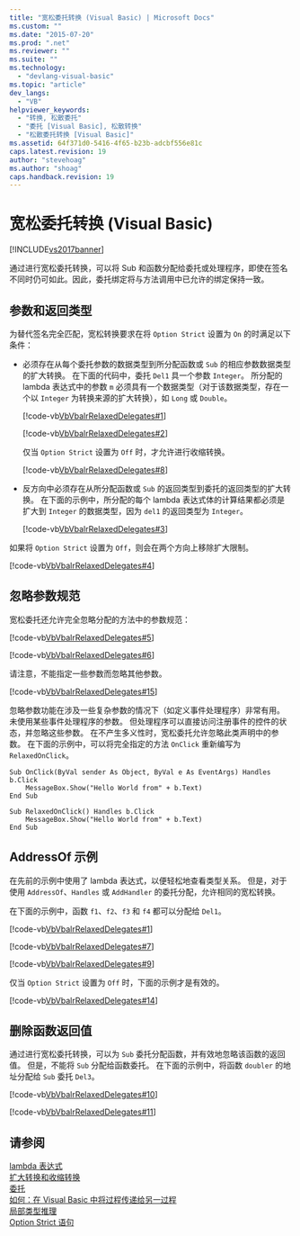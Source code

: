 ```yaml
---
title: "宽松委托转换 (Visual Basic) | Microsoft Docs"
ms.custom: ""
ms.date: "2015-07-20"
ms.prod: ".net"
ms.reviewer: ""
ms.suite: ""
ms.technology: 
  - "devlang-visual-basic"
ms.topic: "article"
dev_langs: 
  - "VB"
helpviewer_keywords: 
  - "转换, 松散委托"
  - "委托 [Visual Basic], 松散转换"
  - "松散委托转换 [Visual Basic]"
ms.assetid: 64f371d0-5416-4f65-b23b-adcbf556e81c
caps.latest.revision: 19
author: "stevehoag"
ms.author: "shoag"
caps.handback.revision: 19
---
```

# 宽松委托转换 (Visual Basic)
[!INCLUDE[vs2017banner](../../../../visual-basic/includes/vs2017banner.md)]

通过进行宽松委托转换，可以将 Sub 和函数分配给委托或处理程序，即使在签名不同时仍可如此。因此，委托绑定将与方法调用中已允许的绑定保持一致。  
  
## 参数和返回类型  
 为替代签名完全匹配，宽松转换要求在将 `Option Strict` 设置为 `On` 的时满足以下条件：  
  
-   必须存在从每个委托参数的数据类型到所分配函数或 `Sub` 的相应参数数据类型的扩大转换。  在下面的代码中，委托 `Del1` 具一个参数 `Integer`。  所分配的 lambda 表达式中的参数 `m` 必须具有一个数据类型（对于该数据类型，存在一个以 `Integer` 为转换来源的扩大转换），如 `Long` 或 `Double`。  
  
     [!code-vb[VbVbalrRelaxedDelegates#1](../../../../visual-basic/programming-guide/language-features/delegates/codesnippet/VisualBasic/relaxed-delegate-conversion_1.vb)]  
  
     [!code-vb[VbVbalrRelaxedDelegates#2](../../../../visual-basic/programming-guide/language-features/delegates/codesnippet/VisualBasic/relaxed-delegate-conversion_2.vb)]  
  
     仅当 `Option Strict` 设置为 `Off` 时，才允许进行收缩转换。  
  
     [!code-vb[VbVbalrRelaxedDelegates#8](../../../../visual-basic/programming-guide/language-features/delegates/codesnippet/VisualBasic/relaxed-delegate-conversion_3.vb)]  
  
-   反方向中必须存在从所分配函数或 `Sub` 的返回类型到委托的返回类型的扩大转换。  在下面的示例中，所分配的每个 lambda 表达式体的计算结果都必须是扩大到 `Integer` 的数据类型，因为 `del1` 的返回类型为 `Integer`。  
  
     [!code-vb[VbVbalrRelaxedDelegates#3](../../../../visual-basic/programming-guide/language-features/delegates/codesnippet/VisualBasic/relaxed-delegate-conversion_4.vb)]  
  
 如果将 `Option Strict` 设置为 `Off`，则会在两个方向上移除扩大限制。  
  
 [!code-vb[VbVbalrRelaxedDelegates#4](../../../../visual-basic/programming-guide/language-features/delegates/codesnippet/VisualBasic/relaxed-delegate-conversion_5.vb)]  
  
## 忽略参数规范  
 宽松委托还允许完全忽略分配的方法中的参数规范：  
  
 [!code-vb[VbVbalrRelaxedDelegates#5](../../../../visual-basic/programming-guide/language-features/delegates/codesnippet/VisualBasic/relaxed-delegate-conversion_6.vb)]  
  
 [!code-vb[VbVbalrRelaxedDelegates#6](../../../../visual-basic/programming-guide/language-features/delegates/codesnippet/VisualBasic/relaxed-delegate-conversion_7.vb)]  
  
 请注意，不能指定一些参数而忽略其他参数。  
  
 [!code-vb[VbVbalrRelaxedDelegates#15](../../../../visual-basic/programming-guide/language-features/delegates/codesnippet/VisualBasic/relaxed-delegate-conversion_8.vb)]  
  
 忽略参数功能在涉及一些复杂参数的情况下（如定义事件处理程序）非常有用。  未使用某些事件处理程序的参数。  但处理程序可以直接访问注册事件的控件的状态，并忽略这些参数。  在不产生多义性时，宽松委托允许忽略此类声明中的参数。  在下面的示例中，可以将完全指定的方法 `OnClick` 重新编写为 `RelaxedOnClick`。  
  
```vb#  
Sub OnClick(ByVal sender As Object, ByVal e As EventArgs) Handles b.Click  
    MessageBox.Show("Hello World from" + b.Text)  
End Sub  
  
Sub RelaxedOnClick() Handles b.Click  
    MessageBox.Show("Hello World from" + b.Text)  
End Sub  
```  
  
## AddressOf 示例  
 在先前的示例中使用了 lambda 表达式，以便轻松地查看类型关系。  但是，对于使用 `AddressOf`、`Handles` 或 `AddHandler` 的委托分配，允许相同的宽松转换。  
  
 在下面的示例中，函数 `f1`、`f2`、`f3` 和 `f4` 都可以分配给 `Del1`。  
  
 [!code-vb[VbVbalrRelaxedDelegates#1](../../../../visual-basic/programming-guide/language-features/delegates/codesnippet/VisualBasic/relaxed-delegate-conversion_1.vb)]  
  
 [!code-vb[VbVbalrRelaxedDelegates#7](../../../../visual-basic/programming-guide/language-features/delegates/codesnippet/VisualBasic/relaxed-delegate-conversion_9.vb)]  
  
 [!code-vb[VbVbalrRelaxedDelegates#9](../../../../visual-basic/programming-guide/language-features/delegates/codesnippet/VisualBasic/relaxed-delegate-conversion_10.vb)]  
  
 仅当 `Option Strict` 设置为 `Off` 时，下面的示例才是有效的。  
  
 [!code-vb[VbVbalrRelaxedDelegates#14](../../../../visual-basic/programming-guide/language-features/delegates/codesnippet/VisualBasic/relaxed-delegate-conversion_11.vb)]  
  
## 删除函数返回值  
 通过进行宽松委托转换，可以为 `Sub` 委托分配函数，并有效地忽略该函数的返回值。  但是，不能将 `Sub` 分配给函数委托。  在下面的示例中，将函数 `doubler` 的地址分配给 `Sub` 委托 `Del3`。  
  
 [!code-vb[VbVbalrRelaxedDelegates#10](../../../../visual-basic/programming-guide/language-features/delegates/codesnippet/VisualBasic/relaxed-delegate-conversion_12.vb)]  
  
 [!code-vb[VbVbalrRelaxedDelegates#11](../../../../visual-basic/programming-guide/language-features/delegates/codesnippet/VisualBasic/relaxed-delegate-conversion_13.vb)]  
  
## 请参阅  
 [lambda 表达式](../../../../visual-basic/programming-guide/language-features/procedures/lambda-expressions.md)   
 [扩大转换和收缩转换](../../../../visual-basic/programming-guide/language-features/data-types/widening-and-narrowing-conversions.md)   
 [委托](../../../../visual-basic/programming-guide/language-features/delegates/delegates.md)   
 [如何：在 Visual Basic 中将过程传递给另一过程](../../../../visual-basic/programming-guide/language-features/delegates/how-to-pass-procedures-to-another-procedure.md)   
 [局部类型推理](../../../../visual-basic/programming-guide/language-features/variables/local-type-inference.md)   
 [Option Strict 语句](../../../../visual-basic/language-reference/statements/option-strict-statement.md)